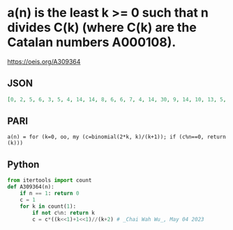 # a\(n\) is the least k \>\= 0 such that n divides C\(k\) \(where C\(k\) are the Catalan numbers A000108\)\.
https://oeis.org/A309364
## JSON
```JSON
[0, 2, 5, 6, 3, 5, 4, 14, 14, 8, 6, 6, 7, 4, 14, 30, 9, 14, 10, 13, 5, 6, 12, 14, 13, 8, 41, 12, 15, 14, 16, 62, 6, 9, 18, 14, 19, 10, 7, 14, 21, 5, 22, 6, 14, 12, 24, 46, 25, 13, 14, 10, 27, 41, 8, 26, 14, 16, 30, 14, 31, 16, 25, 126, 8, 6, 34, 10, 14, 18, 36]
```
## PARI
```PARI
a(n) = for (k=0, oo, my (c=binomial(2*k, k)/(k+1)); if (c%n==0, return (k)))
```
## Python
```Python
from itertools import count
def A309364(n):
    if n == 1: return 0
    c = 1
    for k in count(1):
        if not c%n: return k
        c = c*((k<<1)+1<<1)//(k+2) # _Chai Wah Wu_, May 04 2023
```
